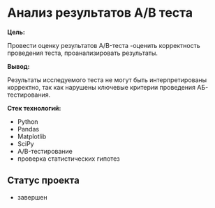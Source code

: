 # Анализ результатов А/В теста

**Цель:**

Провести оценку результатов A/B-теста -оценить корректность проведения теста, проанализировать результаты.

**Вывод:**

Результаты исследуемого теста не могут быть интерпретированы корректно, так как нарушены ключевые критерии проведения АБ-тестирования.

**Стек технологий:**

- Python
- Pandas
- Matplotlib
- SciPy
- A/B-тестирование
- проверка статистических гипотез

## Статус проекта
- завершен
